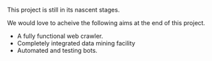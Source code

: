 This project is still in its nascent stages.

We would love to acheive the following aims at the end of this project.

  * A fully functional web crawler.
  * Completely integrated data mining facility
  * Automated and testing bots.